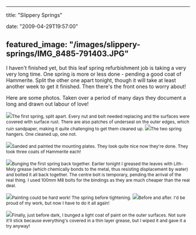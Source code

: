 
---
title: "Slippery Springs"

date: "2009-04-29T19:57:00"

featured_image: "/images/slippery-springs/IMG_8485-791403.JPG"
---


I haven't finished yet, but this leaf spring refurbishment job is taking a very very long time.  One spring is more or less done - pending a good coat of <span><span>Hammerite</span></span>.  Split the other one <span>apart</span> tonight, though it will take at least another week to get it finished.  Then there's the front ones to worry about!

Here are some photos.  Taken over a period of many days they document a long and drawn out labour of love!

<a href="http://danandtheduke.co.uk/uploaded_images/IMG_8485-791456.JPG"><img src="/images/slippery-springs/IMG_8485-791403.JPG"/></a><span style="font-size:85%;">The first spring, split apart.  Every nut and bolt needed replacing and the surfaces were covered with surface rust.  There are also patches of <span><span>underseal</span></span> on the outer edges, which ruin sandpaper, making it quite challenging to get them cleaned up.
</span>
<a href="http://danandtheduke.co.uk/uploaded_images/IMG_8479-791517.JPG"><img src="/images/slippery-springs/IMG_8479-791479.JPG"/></a><span style="font-size:85%;">The two spring hangers.  One cleaned up, one not.</span>

<a href="http://danandtheduke.co.uk/uploaded_images/IMG_8477-720154.JPG"><img src="/images/slippery-springs/IMG_8477-720119.JPG"/></a><span style="font-size:85%;">Sanded and painted the mounting plates.  They look quite nice now they're done.  They took three coats of <span><span>Hammerite</span></span> each!</span>

<a href="http://danandtheduke.co.uk/uploaded_images/IMG_8500-792330.JPG"><img src="/images/slippery-springs/IMG_8500-792276.JPG"/></a><span style="font-size:85%;">Bunging the first spring back together.  Earlier tonight I greased the leaves with <span><span>Lith</span></span>-<span><span>Moly</span></span> grease (which chemically bonds to the metal, thus resisting displacement by water) and bolted it all back together.  The centre bolt is temporary, pending the arrival of the real thing.  I used 100mm M8 bolts for the bindings as they are much cheaper than the real deal.</span>

<a href="http://danandtheduke.co.uk/uploaded_images/IMG_8495-748893.JPG"><img src="/images/slippery-springs/IMG_8495-748859.JPG"/></a><span style="font-size:85%;">Painting could be hard work!  The spring before tightening.</span>
<a href="http://danandtheduke.co.uk/uploaded_images/IMG_8507-748924.JPG"><img src="/images/slippery-springs/IMG_8507-748918.JPG"/></a><span style="font-size:85%;">Before and after.  I'd be proud of my work, but now I have to do it all again!</span>

<a href="http://danandtheduke.co.uk/uploaded_images/IMG_8513-742726.JPG"><img src="/images/slippery-springs/IMG_8513-742721.JPG"/></a><span style="font-size:85%;">Finally, just before dark, I bunged a light coat of paint on the outer surfaces.  Not sure it'll stick because <span>everything's</span> covered in a thin layer grease, but I <span>wiped</span> it and gave it a try anyway!</span>
